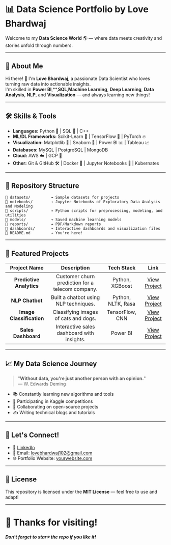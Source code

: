 # 📊 Data Science Portfolio by Love Bhardwaj

Welcome to my **Data Science World** 🌎 — where data meets creativity and stories unfold through numbers.

---

## 🚀 About Me

Hi there! 👋 I'm **Love Bhardwaj**, a passionate Data Scientist who loves turning raw data into actionable insights.  
I'm skilled in **Power BI**,**,**SQL**,**Machine Learning**, **Deep Learning**, **Data Analysis**, **NLP**, and **Visualization** — and always learning new things!

---

## 🛠️ Skills & Tools

- **Languages:** Python 🐍  | SQL 💄 | C++
- **ML/DL Frameworks:** Scikit-Learn 🤖 | TensorFlow 🦰 | PyTorch 🔥
- **Visualization:** Matplotlib 🎨 | Seaborn 🌈 | Power BI 📊 | Tableau 📈
- **Databases:** MySQL | PostgreSQL | MongoDB
- **Cloud:** AWS ☁️ | GCP 🚀
- **Other:** Git & GitHub 🛠️ | Docker 🐳 | Jupyter Notebooks 📓 | Kubernates

---

## 📂 Repository Structure

```
📁 datasets/         → Sample datasets for projects
📁 notebooks/        → Jupyter Notebooks of Exploratory Data Analysis and Modeling
📁 scripts/          → Python scripts for preprocessing, modeling, and utilities
📁 models/           → Saved machine learning models
📁 reports/          → PDF/Markdown reports
📁 dashboards/       → Interactive dashboards and visualization files
📄 README.md         → You're here!
```

---

## 🌟 Featured Projects

| Project Name | Description | Tech Stack | Link |
|:------------:|:------------:|:----------:|:----:|
| **Predictive Analytics** | Customer churn prediction for a telecom company. | Python, XGBoost | [View Project](#) |
| **NLP Chatbot** | Built a chatbot using NLP techniques. | Python, NLTK, Rasa | [View Project](#) |
| **Image Classification** | Classifying images of cats and dogs. | TensorFlow, CNN | [View Project](#) |
| **Sales Dashboard** | Interactive sales dashboard with insights. | Power BI | [View Project](#) |

---

## 📈 My Data Science Journey

> "**Without data, you're just another person with an opinion.**"  
> — W. Edwards Deming

- 📚 Constantly learning new algorithms and tools
- 🦰 Participating in Kaggle competitions
- 🤝 Collaborating on open-source projects
- ✍️ Writing technical blogs and tutorials

---

## 🤝 Let's Connect!

- 🔗 [LinkedIn](https://www.linkedin.com/in/love-bhardwaj-8b8571228/)
- 📧 Email: lovebhardwaj102@gmail.com
- 🌐 Portfolio Website: [yourwebsite.com](https://yourwebsite.com)

---

## 📜 License

This repository is licensed under the **MIT License** — feel free to use and adapt!

---

# 🎉 Thanks for visiting!  
_**Don't forget to star⭐ the repo if you like it!**_

